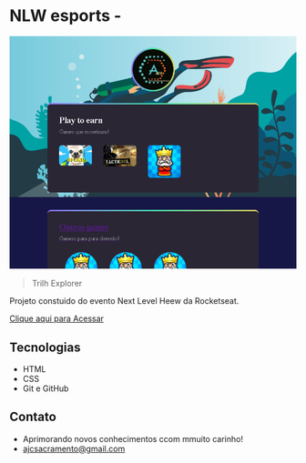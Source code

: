 # NLW esports - 
![preview](./.github/preview.png)

>Trilh Explorer

Projeto  constuido do evento  Next Level Heew da Rocketseat.

[Clique aqui para Acessar](https://antoniojorge83.github.io/nlw-html/)

## Tecnologias

- HTML
- CSS
- Git e GitHub

## Contato

- Aprimorando novos conhecimentos ccom mmuito carinho!
- ajcsacramento@gmail.com